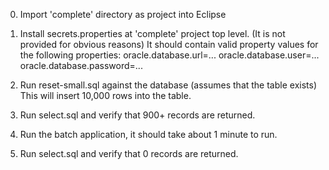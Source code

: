0. Import 'complete' directory as project into Eclipse

1. Install secrets.properties at 'complete' project top level.  (It is not provided for obvious reasons)
It should contain valid property values for the following properties:
oracle.database.url=...
oracle.database.user=...
oracle.database.password=...

2. Run reset-small.sql against the database (assumes that the table exists)
This will insert 10,000 rows into the table.

3. Run select.sql and verify that 900+ records are returned.

4. Run the batch application, it should take about 1 minute to run.

5. Run select.sql and verify that 0 records are returned.
